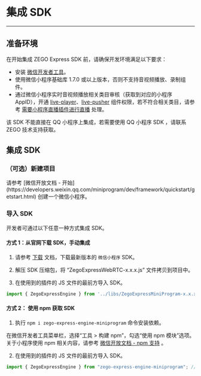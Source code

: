 # 集成 SDK

---

## 准备环境

在开始集成 ZEGO Express SDK 前，请确保开发环境满足以下要求：


- 安装 [微信开发者工具](https://developers.weixin.qq.com/miniprogram/dev/devtools/stable.html)。
- 使用微信小程序基础库 1.7.0 或以上版本，否则不支持音视频播放、录制组件。
- 通过微信小程序实时音视频播放相关类目审核（获取到对应的小程序 AppID），开通 [live-player](https://developers.weixin.qq.com/miniprogram/dev/component/live-player.html)、[live-pusher](https://developers.weixin.qq.com/miniprogram/dev/component/live-pusher.html) 组件权限，若不符合相关类目，请参考 [需要小程序直播插件进行直播](/real-time-video-miniprogram/live-streaming/live-streaming#需要小程序直播插件进行直播) 处理。

<Warning title="注意">

该 SDK 不能直接在 QQ 小程序上集成，若需要使用 QQ 小程序 SDK ，请联系 ZEGO 技术支持获取。

</Warning>


## 集成 SDK

### （可选）新建项目

<Accordion title="此步骤以如何创建新项目为例，如果是集成到已有项目，可忽略此步。" defaultOpen="false">
请参考 [微信开放文档 - 开始](https://developers.weixin.qq.com/miniprogram/dev/framework/quickstart/getstart.html) 创建一个微信小程序。
</Accordion>


### 导入 SDK

开发者可通过以下任意一种方式集成 SDK。

<h4>方式 1：从官网下载 SDK，手动集成</h4>

1. 请参考 [下载](/real-time-video-miniprogram/client-sdk/download-sdk) 文档，下载最新版本的 `微信小程序` SDK。

2. 解压 SDK 压缩包，将 “ZegoExpressWebRTC-x.x.x.js” 文件拷贝到项目中。

3. 在使用到的插件的 JS 文件的最前方导入 SDK。

```javascript
import { ZegoExpressEngine } from '../libs/ZegoExpressMiniProgram-x.x.x';
```



<h4>方式 2： 使用 npm 获取 SDK</h4>

1. 执行 `npm i zego-express-engine-miniprogram` 命令安装依赖。

<Note title="说明">

在微信开发者工具菜单栏，选择“工具 > 构建 npm”，勾选“使用 npm 模块”选项。关于小程序使用 npm 相关内容，请参考 [微信开放文档 - npm 支持](https://developers.weixin.qq.com/miniprogram/dev/devtools/npm.html) 。

</Note>

2. 在使用到的插件的 JS 文件的最前方导入 SDK。

```javascript
import { ZegoExpressEngine } from "zego-express-engine-miniprogram"; // 以 npm 的方式引用
```
